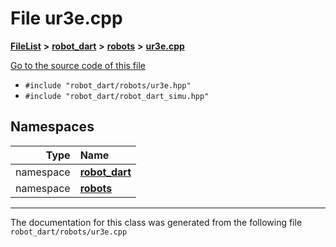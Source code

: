 

# File ur3e.cpp



[**FileList**](files.md) **>** [**robot\_dart**](dir_166284c5f0440000a6384365f2a45567.md) **>** [**robots**](dir_087fbdcd93b501a5d3f98df93e9f8cc4.md) **>** [**ur3e.cpp**](ur3e_8cpp.md)

[Go to the source code of this file](ur3e_8cpp_source.md)



* `#include "robot_dart/robots/ur3e.hpp"`
* `#include "robot_dart/robot_dart_simu.hpp"`













## Namespaces

| Type | Name |
| ---: | :--- |
| namespace | [**robot\_dart**](namespacerobot__dart.md) <br> |
| namespace | [**robots**](namespacerobot__dart_1_1robots.md) <br> |





















































------------------------------
The documentation for this class was generated from the following file `robot_dart/robots/ur3e.cpp`


